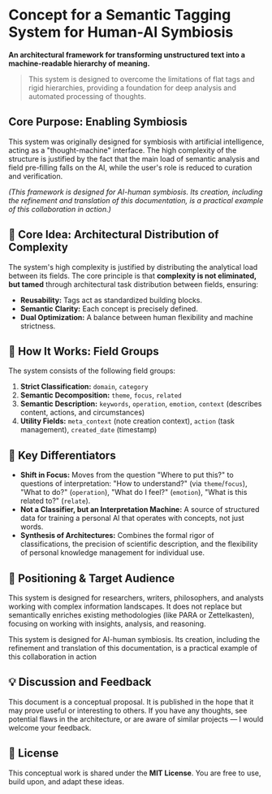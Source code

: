 # Concept for a Semantic Tagging System for Human-AI Symbiosis

**An architectural framework for transforming unstructured text into a machine-readable hierarchy of meaning.**

> This system is designed to overcome the limitations of flat tags and rigid hierarchies, providing a foundation for deep analysis and automated processing of thoughts. 

## Core Purpose: Enabling Symbiosis

This system was originally designed for symbiosis with artificial intelligence, acting as a "thought-machine" interface. The high complexity of the structure is justified by the fact that the main load of semantic analysis and field pre-filling falls on the AI, while the user's role is reduced to curation and verification.

_(This framework is designed for AI-human symbiosis. Its creation, including the refinement and translation of this documentation, is a practical example of this collaboration in action.)_

## 🌟 Core Idea: Architectural Distribution of Complexity

The system's high complexity is justified by distributing the analytical load between its fields. The core principle is that **complexity is not eliminated, but tamed** through architectural task distribution between fields, ensuring:

-   **Reusability:** Tags act as standardized building blocks.
-   **Semantic Clarity:** Each concept is precisely defined.
-   **Dual Optimization:** A balance between human flexibility and machine strictness.

## 🧩 How It Works: Field Groups

The system consists of the following field groups:

1.  **Strict Classification:** `domain`, `category`
2.  **Semantic Decomposition:** `theme`, `focus`, `related`
3.  **Semantic Description:** `keywords`, `operation`, `emotion`, `context` (describes content, actions, and circumstances)
4.  **Utility Fields:** `meta_context` (note creation context), `action` (task management), `created_date` (timestamp)

## 🔑 Key Differentiators

-   **Shift in Focus:** Moves from the question "Where to put this?" to questions of interpretation: "How to understand?" (via `theme`/`focus`), "What to do?" (`operation`), "What do I feel?" (`emotion`), "What is this related to?" (`relate`).
-   **Not a Classifier, but an Interpretation Machine:** A source of structured data for training a personal AI that operates with concepts, not just words.
-   **Synthesis of Architectures:** Combines the formal rigor of classifications, the precision of scientific description, and the flexibility of personal knowledge management for individual use.

## 🎯 Positioning & Target Audience

This system is designed for researchers, writers, philosophers, and analysts working with complex information landscapes. It does not replace but semantically enriches existing methodologies (like PARA or Zettelkasten), focusing on working with insights, analysis, and reasoning.

This system is designed for AI-human symbiosis. Its creation, including the refinement and translation of this documentation, is a practical example of this collaboration in action

## 💡 Discussion and Feedback

This document is a conceptual proposal. It is published in the hope that it may prove useful or interesting to others. If you have any thoughts, see potential flaws in the architecture, or are aware of similar projects — I would welcome your feedback.

## 📄 License

This conceptual work is shared under the **MIT License**. You are free to use, build upon, and adapt these ideas.

